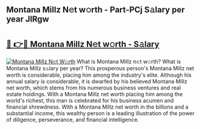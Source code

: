 ## Montana Millz N𝚎t w𝚘rth - Part-PCj S𝚊lary per year JlRgw

# <h2><a href="http://gc1fc5z.nevu.top/?p=Montana+Millz">🔗 👉🔴 Montana Millz N𝚎t w𝚘rth - S𝚊lary</a></h2>

[![Montana Millz N𝚎t W𝚘rth](https://i.imgur.com/Oavwk0R.jpeg)](http://gc1fc5z.nevu.top/?p=Montana+Millz)
What is Montana Millz n𝚎t w𝚘rth? What is Montana Millz s𝚊lary per year?
This prosperous person's Montana Millz net worth is considerable, placing him among the industry's elite. Although his annual salary is considerable, it is dwarfed by his believed Montana Millz net worth, which stems from his numerous business ventures and real estate holdings. With a Montana Millz net worth placing him among the world's richest, this man is celebrated for his business acumen and financial shrewdness. With a Montana Millz net worth in the billions and a substantial income, this wealthy person is a leading illustration of the power of diligence, perseverance, and financial intelligence.
